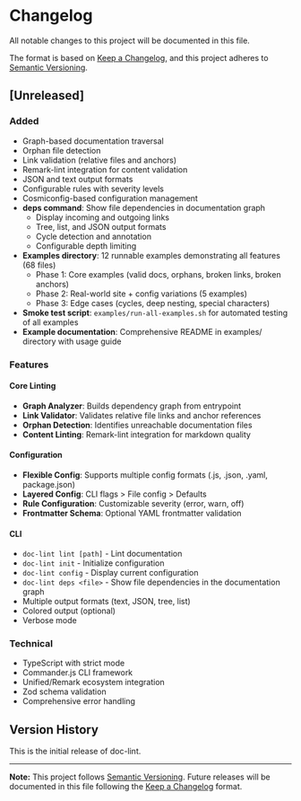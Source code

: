 # Changelog

All notable changes to this project will be documented in this file.

The format is based on [Keep a Changelog](https://keepachangelog.com/en/1.0.0/),
and this project adheres to [Semantic Versioning](https://semver.org/spec/v2.0.0.html).

## [Unreleased]

### Added
- Graph-based documentation traversal
- Orphan file detection
- Link validation (relative files and anchors)
- Remark-lint integration for content validation
- JSON and text output formats
- Configurable rules with severity levels
- Cosmiconfig-based configuration management
- **deps command**: Show file dependencies in documentation graph
  - Display incoming and outgoing links
  - Tree, list, and JSON output formats
  - Cycle detection and annotation
  - Configurable depth limiting
- **Examples directory**: 12 runnable examples demonstrating all features (68 files)
  - Phase 1: Core examples (valid docs, orphans, broken links, broken anchors)
  - Phase 2: Real-world site + config variations (5 examples)
  - Phase 3: Edge cases (cycles, deep nesting, special characters)
- **Smoke test script**: `examples/run-all-examples.sh` for automated testing of all examples
- **Example documentation**: Comprehensive README in examples/ directory with usage guide

### Features

#### Core Linting
- **Graph Analyzer**: Builds dependency graph from entrypoint
- **Link Validator**: Validates relative file links and anchor references
- **Orphan Detection**: Identifies unreachable documentation files
- **Content Linting**: Remark-lint integration for markdown quality

#### Configuration
- **Flexible Config**: Supports multiple config formats (.js, .json, .yaml, package.json)
- **Layered Config**: CLI flags > File config > Defaults
- **Rule Configuration**: Customizable severity (error, warn, off)
- **Frontmatter Schema**: Optional YAML frontmatter validation

#### CLI
- `doc-lint lint [path]` - Lint documentation
- `doc-lint init` - Initialize configuration
- `doc-lint config` - Display current configuration
- `doc-lint deps <file>` - Show file dependencies in the documentation graph
- Multiple output formats (text, JSON, tree, list)
- Colored output (optional)
- Verbose mode

### Technical
- TypeScript with strict mode
- Commander.js CLI framework
- Unified/Remark ecosystem integration
- Zod schema validation
- Comprehensive error handling

## Version History

This is the initial release of doc-lint.

---

**Note:** This project follows [Semantic Versioning](https://semver.org/). Future releases will be documented in this file following the [Keep a Changelog](https://keepachangelog.com/en/1.0.0/) format.
